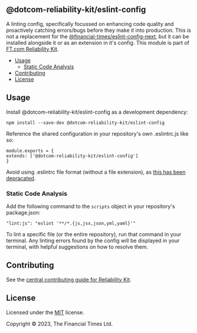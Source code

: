 ## @dotcom-reliability-kit/eslint-config

A linting config, specifically focussed on enhancing code quality and proactively catching errors/bugs before they make it into production. This is not a replacement for the [@financial-times/eslint-config-next](https://github.com/Financial-Times/eslint-config-next), but it can be installed alongside it or as an extension in it's config. This module is part of [FT.com Reliability Kit](https://github.com/Financial-Times/dotcom-reliability-kit#readme).

- [Usage](#usage)
  - [Static Code Analysis](#static-code-analysis)
- [Contributing](#contributing)
- [License](#license)

## Usage

Install @dotcom-reliability-kit/eslint-config as a development dependency:

```
npm install --save-dev @dotcom-reliability-kit/eslint-config
```

Reference the shared configuration in your repository's own .eslintrc.js like so:

```
module.exports = {
extends: ['@dotcom-reliability-kit/eslint-config']
}
```

Avoid using .eslintrc file format (without a file extension), as [this has been depracated](https://eslint.org/docs/latest/use/configure/configuration-files#configuration-file-formats).

### Static Code Analysis

Add the following command to the `scripts` object in your repository's package.json:

```
"lint:js": "eslint '**/*.{js,jsx,json,yml,yaml}'"
```

To lint a specific file (or the entire repository), run that command in your terminal. Any linting errors found by the config will be displayed in your terminal, with helpful suggestions on how to resolve them.

## Contributing

See the [central contributing guide for Reliability Kit](https://github.com/Financial-Times/dotcom-reliability-kit/blob/main/docs/contributing.md).

## License

Licensed under the [MIT](https://github.com/Financial-Times/dotcom-reliability-kit/blob/main/LICENSE) license.

Copyright © 2023, The Financial Times Ltd.
